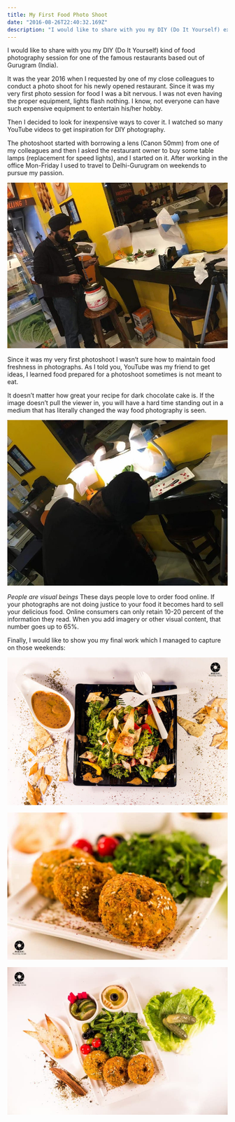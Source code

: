 ```yaml
---
title: My First Food Photo Shoot
date: "2016-08-26T22:40:32.169Z"
description: "I would like to share with you my DIY (Do It Yourself) experience."
---
```


I would like to share with you my DIY (Do It Yourself) kind of food photography session for one of the famous restaurants based out of Gurugram (India).

It was the year 2016 when I requested by one of my close colleagues to conduct a photo shoot for his newly opened restaurant. Since it was my very first photo session for food I was a bit nervous. I was not even having the proper equipment, lights flash nothing. I know, not everyone can have such expensive equipment to entertain his/her hobby.

Then I decided to look for inexpensive ways to cover it. I watched so many YouTube videos to get inspiration for DIY photography.

The photoshoot started with borrowing a lens (Canon 50mm) from one of my colleagues and then I asked the restaurant owner to buy some table lamps (replacement for speed lights), and I started on it. After working in the office Mon-Friday I used to travel to Delhi-Gurugram on weekends to pursue my passion.


![photoshoot-1.jpg](./photoshoot-1.jpeg)

Since it was my very first photoshoot I wasn’t sure how to maintain food freshness in photographs. As I told you, YouTube was my friend to get ideas, I learned food prepared for a photoshoot sometimes is not meant to eat.

It doesn’t matter how great your recipe for dark chocolate cake is. If the image doesn’t pull the viewer in, you will have a hard time standing out in a medium that has literally changed the way food photography is seen.

![photoshoot-2.jpg](./photoshoot-2.jpeg)

*People are visual beings* These days people love to order food online. If your photographs are not doing justice to your food it becomes hard to sell your delicious food. Online consumers can only retain 10-20 percent of the information they read. When you add imagery or other visual content, that number goes up to 65%.

Finally, I would like to show you my final work which I managed to capture on those weekends:


![photoshoot-3.jpg](./photoshoot-3.jpeg)

![photoshoot-4.jpg](./photoshoot-4.jpeg)

![photoshoot-5.jpg](./photoshoot-5.jpeg)
